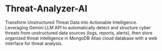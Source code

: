 # Threat-Analyzer-AI
Transform Unstructured Threat Data into Actionable Intelligence. Leveraging Gemini LLM API to automatically detect and structure cyber threats from unstructured data sources (logs, reports, alerts), then store organized threat intelligence in MongoDB Atlas cloud database with a web interface for threat analysis.
